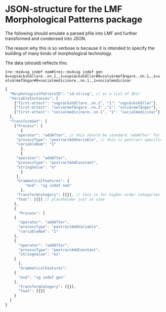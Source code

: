 # JSON-structure for the LMF Morphological Patterns package

The following should emulate a parsed pfile into LMF and further
transformed and condensed into JSON.

The reason why this is so verbose is because it is intended to specify the
building of many kinds of morphological technology.

The data (should) reflects this:

`1+e::msd=sg indef nom#1+es::msd=sg indef gen	0=sopsäckshållare..nn.1,,1=sopsäckshållar#0=solvärmefångare..nn.1,,1=solvärmefångar#0=socialmedicinare..nn.1,,1=socialmedicinar`

```javascript
{
  "MorphologicalPatternID": "id-string", // or a list of IDs?
  "VariableInstances": [
    {"first-attest": "sopsäckshållare..nn.1", "1": "sopsäckshållar"},
    {"first-attest": "solvärmefångare..nn.1" ,"1": "solvärmefångar"},
    {"first-attest": "socialmedicinare..nn.1", "1": "socialmedicinar"}
  ],
  "TransformSet": [
    {"Process": [
       {
	 "operator": "addAfter", // this should be standard 'addAfter' for concatenating
	 "processType": "pextractAddVariable", // this is pextract specific, but need not be prefixed with 'pextract', rename?
	 "variableNum": "1" 
       },
       {
	 "operator": "addAfter",
	 "processType": "pextractAddConstant",
	 "stringValue": "e"
       }
     ],
     "GrammaticalFeatures": {
         "msd": "sg indef nom"
       },
     "TransformCategory": [{}], // this is for higher-order categories like conjugation classes, stem groups etc -- made it a list
     "feat": [{}] // placeholder just in case
    },
    {
      "Process": [
	{
	  "operator": "addAfter",
	  "processType": "pextractAddVariable",
	  "variableNum": "1"
	},
	{
	  "operator": "addAfter",
	  "processType": "pextractAddConstant",
	  "stringValue": "es"
	}
      ],
      "GrammaticalFeatures":
	{
	  "msd": "sg indef gen"
	},
      "TransformCategory": [{}],
      "feat": [{}]
    }
  ]
}
```